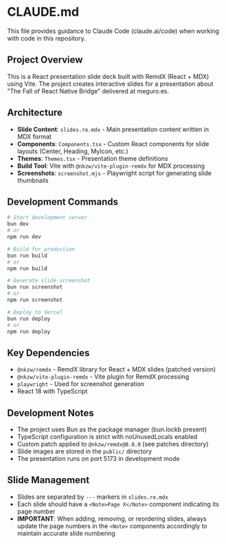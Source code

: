 # CLAUDE.md

This file provides guidance to Claude Code (claude.ai/code) when working with code in this repository.

## Project Overview

This is a React presentation slide deck built with RemdX (React + MDX) using Vite. The project creates interactive slides for a presentation about "The Fall of React Native Bridge" delivered at meguro.es.

## Architecture

- **Slide Content**: `slides.re.mdx` - Main presentation content written in MDX format
- **Components**: `Components.tsx` - Custom React components for slide layouts (Center, Heading, MyIcon, etc.)
- **Themes**: `Themes.tsx` - Presentation theme definitions
- **Build Tool**: Vite with `@nkzw/vite-plugin-remdx` for MDX processing
- **Screenshots**: `screenshot.mjs` - Playwright script for generating slide thumbnails

## Development Commands

```bash
# Start development server
bun dev
# or
npm run dev

# Build for production
bun run build
# or
npm run build

# Generate slide screenshot
bun run screenshot
# or
npm run screenshot

# Deploy to Vercel
bun run deploy
# or
npm run deploy
```

## Key Dependencies

- `@nkzw/remdx` - RemdX library for React + MDX slides (patched version)
- `@nkzw/vite-plugin-remdx` - Vite plugin for RemdX processing
- `playwright` - Used for screenshot generation
- React 18 with TypeScript

## Development Notes

- The project uses Bun as the package manager (bun.lockb present)
- TypeScript configuration is strict with noUnusedLocals enabled
- Custom patch applied to `@nkzw/remdx@0.8.0` (see patches directory)
- Slide images are stored in the `public/` directory
- The presentation runs on port 5173 in development mode

## Slide Management

- Slides are separated by `---` markers in `slides.re.mdx`
- Each slide should have a `<Note>Page X</Note>` component indicating its page number
- **IMPORTANT**: When adding, removing, or reordering slides, always update the page numbers in the `<Note>` components accordingly to maintain accurate slide numbering